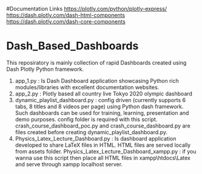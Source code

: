 #Documentation Links
https://plotly.com/python/plotly-express/
https://dash.plotly.com/dash-html-components
https://dash.plotly.com/dash-core-components


# Dash_Based_Dashboards

This reposiratory is mainly collection of rapid Dashboards created using Dash Plotly Python framework.

1. app_1.py : Is Dash Dashboard application showcasing Python rich modules/libraries with excellent documentation websites.
2. app_2.py : Plotly based all country live Tokyo 2020 olympic dashboard
3. dynamic_playlist_dashboard.py : config driven (currently supports 6 tabs, 8 titles and 8 videos per page) using Python dash framework. Such dashboards can be used for training, learning, presentation and demo purposes. config folder is required with this script. crash_course_dashboard_poc.py and crash_course_dashboard.py are files created before creating dynamic_playlist_dashboard.py.
4. Physics_Latex_Lecture_Dashboard.py : Is dashboard application developed to share LaTeX files in HTML. HTML files are served locally from assets folder.
   Physics_Latex_Lecture_Dashboard_xampp.py : if you wanna use this script then place all HTML files in xampp\htdocs\Latex and serve through xampp localhost server. 
